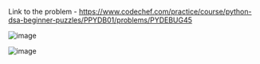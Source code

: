 Link to the problem - https://www.codechef.com/practice/course/python-dsa-beginner-puzzles/PPYDB01/problems/PYDEBUG45


![image](https://github.com/Haleshot/Competitive-Programming/assets/57552973/0d43e37a-c1b8-403d-a5dc-7951600d5c93)


![image](https://github.com/Haleshot/Competitive-Programming/assets/57552973/b7943cb7-e5f3-4fd1-b4e3-078ce433c50c)
